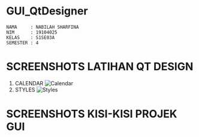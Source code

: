 # GUI_QtDesigner
    NAMA     : NABILAH SHARFINA
    NIM      : 19104025
    KELAS    : S1SE03A
    SEMESTER : 4

# SCREENSHOTS LATIHAN QT DESIGN 
  1.  CALENDAR
![Calendar](https://user-images.githubusercontent.com/58089002/114501140-958a0080-9c53-11eb-8145-3313ddec8207.png)
  2.  STYLES
![Styles](https://user-images.githubusercontent.com/58089002/114501149-9884f100-9c53-11eb-8422-9148f0fbb781.png)

# SCREENSHOTS KISI-KISI PROJEK GUI
    
    
